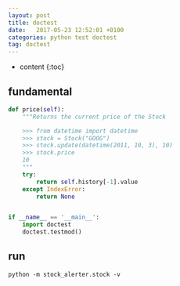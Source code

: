 ```yaml
---
layout: post
title: doctest
date:   2017-05-23 12:52:01 +0100
categories: python test doctest
tag: doctest
---
```


* content
{:toc}

## fundamental

```python
def price(self):
    """Returns the current price of the Stock

    >>> from datetime import datetime
    >>> stock = Stock("GOOG")
    >>> stock.update(datetime(2011, 10, 3), 10)
    >>> stock.price
    10
    """
    try:
        return self.history[-1].value
    except IndexError:
        return None


if __name__ == '__main__':
    import doctest
    doctest.testmod()
```

## run
```
python -m stock_alerter.stock -v
```
[jekyll]:      http://jekyllrb.com
[jekyll-gh]:   https://github.com/jekyll/jekyll
[jekyll-help]: https://github.com/jekyll/jekyll-help
